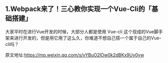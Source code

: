 ## 1.Webpack来了！三心教你实现一个Vue-Cli的「基础搭建」

大家平时在进行Vue开发的时候，大部分人都是使用 Vue-cli 这个现成的Vue脚手架来进行开发的，但是用它用了这么久，你难道不想自己搭一个属于自己的Vue-cli吗？

原文地址:https://mp.weixin.qq.com/s/vYBuO2lOw0k2dBKx9Uy0yw

